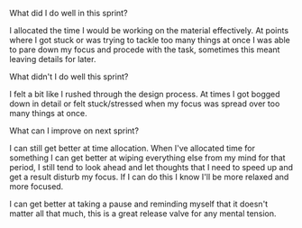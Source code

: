 What did I do well in this sprint?

I allocated the time I would be working on the material effectively. At points where I got stuck or was trying to tackle too many things at once I was able to pare down my focus and procede with the task, sometimes this meant leaving details for later.

What didn't I do well this sprint?

I felt a bit like I rushed through the design process.
At times I got bogged down in detail or felt stuck/stressed when my focus was spread over too many things at once.

What can I improve on next sprint?

I can still get better at time allocation. When I've allocated time for something I can get better at wiping everything else from my mind for that period, I still tend to look ahead and let thoughts that I need to speed up and get a result disturb my focus. If I can do this I know I'll be more relaxed and more focused.

I can get better at taking a pause and reminding myself that it doesn't matter all that much, this is a great release valve for any mental tension.